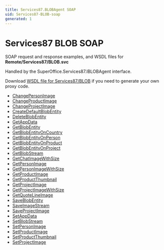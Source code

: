 ```yaml
---
title: Services87.BLOBAgent SOAP
uid: Services87-BLOB-soap
generated: 1
---
```


# Services87 BLOB SOAP

SOAP request and response examples, and WSDL files for **Remote/Services87/BLOB.svc**

Handled by the <see cref="T:SuperOffice.Services87.IBLOBAgent">SuperOffice.Services87.IBLOBAgent</see> interface.



Download [WSDL file for Services87/BLOB](../Services87-BLOB.md) if you need to generate your own proxy code.

* [ChangePersonImage](ChangePersonImage.md)
* [ChangeProductImage](ChangeProductImage.md)
* [ChangeProjectImage](ChangeProjectImage.md)
* [CreateDefaultBlobEntity](CreateDefaultBlobEntity.md)
* [DeleteBlobEntity](DeleteBlobEntity.md)
* [GetAppData](GetAppData.md)
* [GetBlobEntity](GetBlobEntity.md)
* [GetBlobEntityOnCountry](GetBlobEntityOnCountry.md)
* [GetBlobEntityOnPerson](GetBlobEntityOnPerson.md)
* [GetBlobEntityOnProduct](GetBlobEntityOnProduct.md)
* [GetBlobEntityOnProject](GetBlobEntityOnProject.md)
* [GetBlobStream](GetBlobStream.md)
* [GetChatImageWithSize](GetChatImageWithSize.md)
* [GetPersonImage](GetPersonImage.md)
* [GetPersonImageWithSize](GetPersonImageWithSize.md)
* [GetProductImage](GetProductImage.md)
* [GetProductThumbnail](GetProductThumbnail.md)
* [GetProjectImage](GetProjectImage.md)
* [GetProjectImageWithSize](GetProjectImageWithSize.md)
* [GetQuoteLineImage](GetQuoteLineImage.md)
* [SaveBlobEntity](SaveBlobEntity.md)
* [SaveImageStream](SaveImageStream.md)
* [SaveProjectImage](SaveProjectImage.md)
* [SetAppData](SetAppData.md)
* [SetBlobStream](SetBlobStream.md)
* [SetPersonImage](SetPersonImage.md)
* [SetProductImage](SetProductImage.md)
* [SetProductThumbnail](SetProductThumbnail.md)
* [SetProjectImage](SetProjectImage.md)


